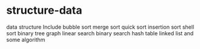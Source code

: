 # structure-data
data structure 
Include 
bubble sort
merge sort
quick sort
insertion sort
shell sort
binary tree
graph
linear search
binary search
hash table
linked list
and some algorithm